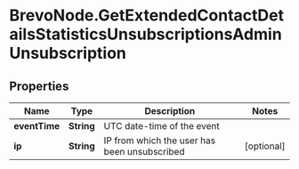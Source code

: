 # BrevoNode.GetExtendedContactDetailsStatisticsUnsubscriptionsAdminUnsubscription

## Properties
Name | Type | Description | Notes
------------ | ------------- | ------------- | -------------
**eventTime** | **String** | UTC date-time of the event | 
**ip** | **String** | IP from which the user has been unsubscribed | [optional] 


